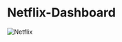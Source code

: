 # Netflix-Dashboard

![Netflix](https://github.com/user-attachments/assets/209f20f7-5071-497c-b8e5-cf538392f6c5)
